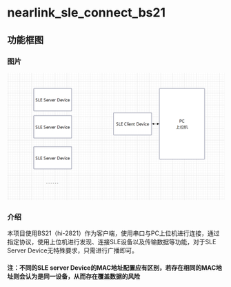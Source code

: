 # nearlink_sle_connect_bs21

## 功能框图

### 图片
![picture](./docs/pics/FBD.png)
### 介绍
本项目使用BS21（hi-2821）作为客户端，使用串口与PC上位机进行连接，通过指定协议，使用上位机进行发现、连接SLE设备以及传输数据等功能，对于SLE Server Device无特殊要求，只需进行广播即可。
#### **注：不同的SLE server Device的MAC地址配置应有区别，若存在相同的MAC地址则会认为是同一设备，从而存在覆盖数据的风险**